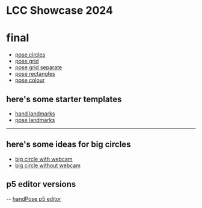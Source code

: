 # LCC Showcase 2024

# final

- [pose circles](pose-circles)
- [pose grid](pose-grid)
- [pose grid separate](pose-grid-separate)
- [pose rectangles](pose-rectangles)
- [pose colour](pose-colour)

## here's some starter templates

- [hand landmarks](handLandmarks)
- [pose landmarks](poseLandmarks)

<hr>

## here's some ideas for big circles

- [big circle with webcam](big-circle-webcam)
- [big circle without webcam](big-circle)

## p5 editor versions

-- [handPose p5 editor](https://editor.p5js.org/amcc/sketches/nr7biFvXX)

